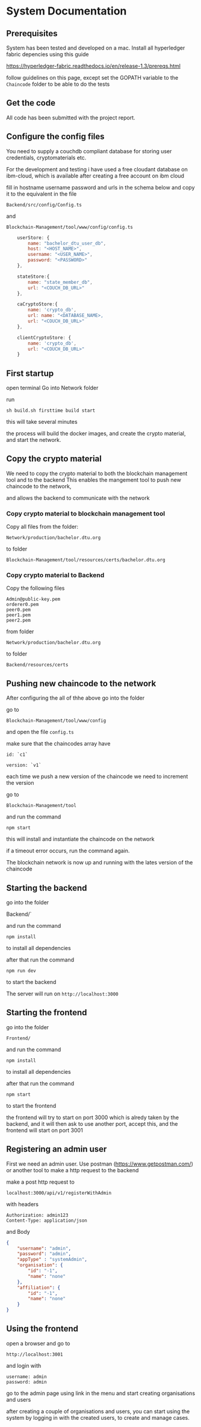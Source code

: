 # System Documentation

## Prerequisites
System has been tested and developed on a mac.
Install all hyperledger fabric depencies using this guide

https://hyperledger-fabric.readthedocs.io/en/release-1.3/prereqs.html

follow guidelines on this page, except set the GOPATH variable to the `Chaincode` folder to be able to do the tests

## Get the code
All code has been submitted with the project report.

## Configure the config files
You need to supply a couchdb compliant database for storing user credentials, cryptomaterials etc.

For the development and testing i have used a free cloudant database on ibm-cloud, which is available after creating a free account on ibm cloud

fill in hostname username password and urls in the schema below and copy it to the equivalent in the file

    Backend/src/config/Config.ts

and

    Blockchain-Management/tool/www/config/config.ts

``` javascript
    userStore: {
        name: "bachelor_dtu_user_db",
        host: "<HOST_NAME>",
        username: "<USER_NAME>",
        password: "<PASSWORD>"
    },

    stateStore:{
        name: "state_member_db",
        url: "<COUCH_DB_URL>"
    },

    caCryptoStore:{
        name: 'crypto_db',
        url: name: "<DATABASE_NAME>,
        url: "<COUCH_DB_URL>"
    },

    clientCryptoStore: {
        name: 'crypto_db',
        url: "<COUCH_DB_URL>"
    }
```


## First startup
  
open terminal
 Go into Network folder

run 

    sh build.sh firsttime build start

this will take several minutes

the process will build the docker images, and create the crypto material, and start the network.

## Copy the crypto material
We need to copy the crypto material to both the blockchain management tool and to the backend
This enables the mangement tool to push new chaincode to the network,

and allows the backend to communicate with the network

### Copy crypto material to blockchain management tool

Copy all files from the folder:

    Network/production/bachelor.dtu.org

 to folder

    Blockchain-Management/tool/resources/certs/bachelor.dtu.org

### Copy crypto material to Backend
Copy the following files

    Admin@public-key.pem
    orderer0.pem
    peer0.pem
    peer1.pem
    peer2.pem

from folder

    Network/production/bachelor.dtu.org

to folder

    Backend/resources/certs

## Pushing new chaincode to the network

After configuring the all of thhe above go into the folder

go to 

    Blockchain-Management/tool/www/config

and open the file `config.ts`

make sure that the chaincodes array have

    id: `c1`

    version: `v1`

each time we push a new version of the chaincode we need to increment the version

go to 

    Blockchain-Management/tool

and run the command

    npm start

this will install and instantiate the chaincode on the network

if a timeout error occurs, run the command again.

The blockchain network  is now up and running with the lates version of the chaincode


## Starting the backend

go into the folder

Backend/`

and run the command

    npm install

to install all dependencies

after that run the command

    npm run dev

to start the backend

The server will run on `http://localhost:3000`

## Starting the frontend

go into the folder

    Frontend/

and run the command

    npm install

to install all dependencies

after that run the command

    npm start

to start the frontend

the frontend will try to start on port 3000 which is alredy taken by the backend, and it will then ask to use another port, accept this, and the frontend will start on port 3001

## Registering an admin user

First we need an admin user. Use postman (https://www.getpostman.com/) or another tool to make a http request to the backend

 make a post http request to
 
    localhost:3000/api/v1/registerWithAdmin

 with headers

    Authorization: admin123
    Content-Type: application/json

and Body

``` json
{
	"username": "admin",
	"password": "admin",
	"appType" : "systemAdmin",
	"organisation": {
		"id": "-1",
		"name": "none"
	},
	"affiliation": {
		"id": "-1",
		"name": "none"
	}
}
```

## Using the frontend

open a browser and go to

    http://localhost:3001

and login with

    username: admin
    password: admin

go to the admin page using link in the menu
and start creating organisations and users

after creating a couple of organisations and users, you can start using the system by logging in with the created users, to create and manage cases.